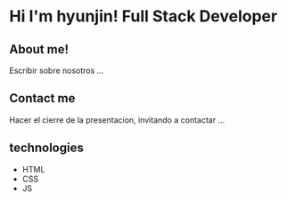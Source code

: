 # Hi I'm hyunjin! Full Stack Developer

## About me!

Escribir sobre nosotros ...

## Contact me

Hacer el cierre de la presentacion, invitando a contactar ...

## technologies

- HTML
- CSS
- JS

